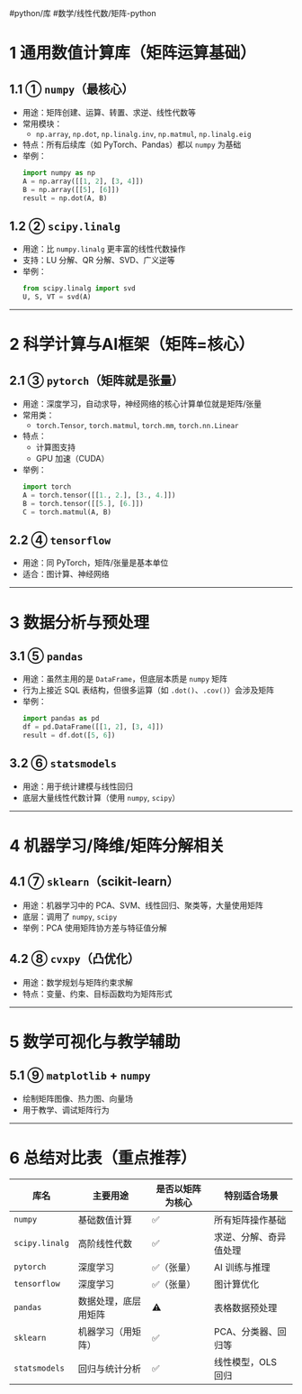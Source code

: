 #python/库
#数学/线性代数/矩阵-python



# 1 通用数值计算库（矩阵运算基础）

## 1.1 ① `numpy`（最核心）

- 用途：矩阵创建、运算、转置、求逆、线性代数等
- 常用模块：
    - `np.array`, `np.dot`, `np.linalg.inv`, `np.matmul`, `np.linalg.eig`
- 特点：所有后续库（如 PyTorch、Pandas）都以 `numpy` 为基础
- 举例：
    ```python
    import numpy as np
    A = np.array([[1, 2], [3, 4]])
    B = np.array([[5], [6]])
    result = np.dot(A, B)
    ```

## 1.2 ② `scipy.linalg`

- 用途：比 `numpy.linalg` 更丰富的线性代数操作
- 支持：LU 分解、QR 分解、SVD、广义逆等
- 举例：
    ```python
    from scipy.linalg import svd
    U, S, VT = svd(A)
    ```
    

---

# 2 科学计算与AI框架（矩阵=核心）

## 2.1 ③ `pytorch`（矩阵就是张量）
- 用途：深度学习，自动求导，神经网络的核心计算单位就是矩阵/张量
- 常用类：
    - `torch.Tensor`, `torch.matmul`, `torch.mm`, `torch.nn.Linear`
- 特点：
    - 计算图支持
    - GPU 加速（CUDA）
- 举例：
    ```python
    import torch
    A = torch.tensor([[1., 2.], [3., 4.]])
    B = torch.tensor([[5.], [6.]])
    C = torch.matmul(A, B)
    ```
    

## 2.2 ④ `tensorflow`

- 用途：同 PyTorch，矩阵/张量是基本单位
- 适合：图计算、神经网络
    

---

# 3 数据分析与预处理

## 3.1 ⑤ `pandas`

- 用途：虽然主用的是 `DataFrame`，但底层本质是 `numpy` 矩阵
- 行为上接近 SQL 表结构，但很多运算（如 `.dot()`、`.cov()`）会涉及矩阵
- 举例：
    ```python
    import pandas as pd
    df = pd.DataFrame([[1, 2], [3, 4]])
    result = df.dot([5, 6])
    ```

## 3.2 ⑥ `statsmodels`

- 用途：用于统计建模与线性回归
- 底层大量线性代数计算（使用 `numpy`, `scipy`）

---

# 4 机器学习/降维/矩阵分解相关

## 4.1 ⑦ `sklearn`（scikit-learn）
- 用途：机器学习中的 PCA、SVM、线性回归、聚类等，大量使用矩阵
- 底层：调用了 `numpy`, `scipy`
- 举例：PCA 使用矩阵协方差与特征值分解
    

## 4.2 ⑧ `cvxpy`（凸优化）

- 用途：数学规划与矩阵约束求解
- 特点：变量、约束、目标函数均为矩阵形式

---

# 5 数学可视化与教学辅助

## 5.1 ⑨ `matplotlib` + `numpy`
- 绘制矩阵图像、热力图、向量场
- 用于教学、调试矩阵行为

---

# 6 总结对比表（重点推荐）

|库名|主要用途|是否以矩阵为核心|特别适合场景|
|---|---|---|---|
|`numpy`|基础数值计算|✅|所有矩阵操作基础|
|`scipy.linalg`|高阶线性代数|✅|求逆、分解、奇异值处理|
|`pytorch`|深度学习|✅（张量）|AI 训练与推理|
|`tensorflow`|深度学习|✅（张量）|图计算优化|
|`pandas`|数据处理，底层用矩阵|⚠️|表格数据预处理|
|`sklearn`|机器学习（用矩阵）|✅|PCA、分类器、回归等|
|`statsmodels`|回归与统计分析|✅|线性模型，OLS 回归|
